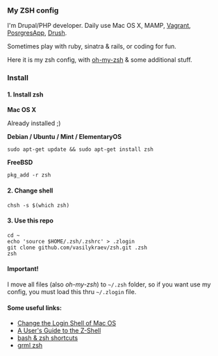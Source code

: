 ### My ZSH config

I'm Drupal/PHP developer. Daily use Mac OS X, MAMP, [Vagrant](http://www.vagrantup.com/), [PosrgresApp](http://postgresapp.com), [Drush](http://drush.ws/).

Sometimes play with ruby, sinatra & rails, or coding for fun.

Here it is my zsh config, with [oh-my-zsh](https://github.com/robbyrussell/oh-my-zsh) & some additional stuff.

### Install

#### 1. Install zsh

**Mac OS X**

Already installed ;)

**Debian / Ubuntu / Mint / ElementaryOS**

```
sudo apt-get update && sudo apt-get install zsh
```

**FreeBSD**

```
pkg_add -r zsh
```

#### 2. Change shell

```
chsh -s $(which zsh)
```

#### 3. Use this repo

```
cd ~
echo 'source $HOME/.zsh/.zshrc' > .zlogin
git clone github.com/vasilykraev/zsh.git .zsh
zsh
```

#### Important!
I move all files (also *oh-my-zsh*) to `~/.zsh` folder, so if you want use my config, you must load this thru `~/.zlogin` file.


#### Some useful links:

* [Change the Login Shell of Mac OS](http://superuser.com/questions/362372/change-the-login-shell-of-mac-os-x-lion-from-bash-to-zsh)
* [A User's Guide to the Z-Shell](http://zsh.sourceforge.net/Guide/zshguide.html)
* [bash & zsh shortcuts](http://www.geekmind.net/2011/01/shortcuts-to-improve-your-bash-zsh.html)
* [grml zsh](http://grml.org/zsh/)